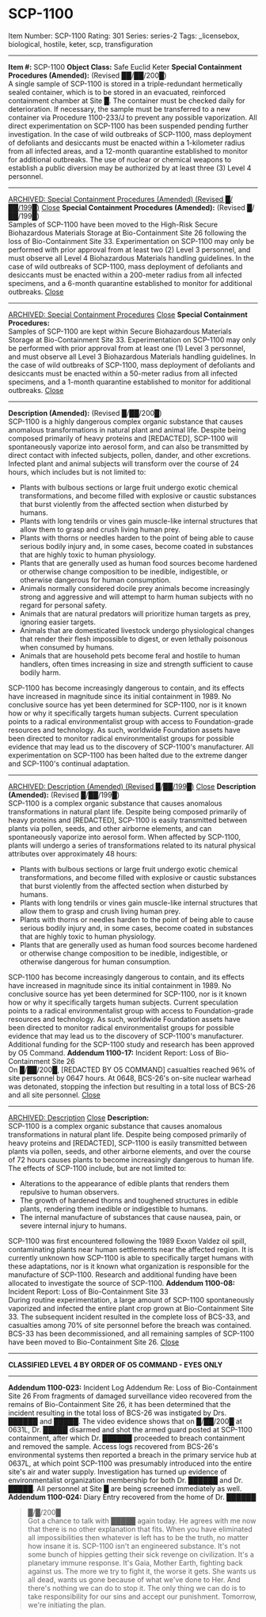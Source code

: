 # SCP-1100
Item Number: SCP-1100
Rating: 301
Series: series-2
Tags: _licensebox, biological, hostile, keter, scp, transfiguration

---

**Item #:** SCP-1100
**Object Class:** Safe Euclid Keter
**Special Containment Procedures (Amended):** (Revised ██/██/200█)  
A single sample of SCP-1100 is stored in a triple-redundant hermetically sealed container, which is to be stored in an evacuated, reinforced containment chamber at Site █. The container must be checked daily for deterioration. If necessary, the sample must be transferred to a new container via Procedure 1100-233/J to prevent any possible vaporization.
All direct experimentation on SCP-1100 has been suspended pending further investigation.
In the case of wild outbreaks of SCP-1100, mass deployment of defoliants and desiccants must be enacted within a 1-kilometer radius from all infected areas, and a 12-month quarantine established to monitor for additional outbreaks. The use of nuclear or chemical weapons to establish a public diversion may be authorized by at least three (3) Level 4 personnel.
* * *
[ARCHIVED: Special Containment Procedures (Amended) (Revised █/██/199█)](javascript:;)
[Close](javascript:;)
**Special Containment Procedures (Amended):** (Revised █/██/199█)  
Samples of SCP-1100 have been moved to the High-Risk Secure Biohazardous Materials Storage at Bio-Containment Site 26 following the loss of Bio-Containment Site 33. Experimentation on SCP-1100 may only be performed with prior approval from at least two (2) Level 3 personnel, and must observe all Level 4 Biohazardous Materials handling guidelines.
In the case of wild outbreaks of SCP-1100, mass deployment of defoliants and desiccants must be enacted within a 200-meter radius from all infected specimens, and a 6-month quarantine established to monitor for additional outbreaks.
[Close](javascript:;)
* * *
[ARCHIVED: Special Containment Procedures](javascript:;)
[Close](javascript:;)
**Special Containment Procedures:**  
Samples of SCP-1100 are kept within Secure Biohazardous Materials Storage at Bio-Containment Site 33. Experimentation on SCP-1100 may only be performed with prior approval from at least one (1) Level 3 personnel, and must observe all Level 3 Biohazardous Materials handling guidelines.
In the case of wild outbreaks of SCP-1100, mass deployment of defoliants and desiccants must be enacted within a 50-meter radius from all infected specimens, and a 1-month quarantine established to monitor for additional outbreaks.
[Close](javascript:;)
* * *
**Description (Amended):** (Revised █/██/200█)  
SCP-1100 is a highly dangerous complex organic substance that causes anomalous transformations in natural plant and animal life. Despite being composed primarily of heavy proteins and [REDACTED], SCP-1100 will spontaneously vaporize into aerosol form, and can also be transmitted by direct contact with infected subjects, pollen, dander, and other excretions.
Infected plant and animal subjects will transform over the course of 24 hours, which includes but is not limited to:
  * Plants with bulbous sections or large fruit undergo exotic chemical transformations, and become filled with explosive or caustic substances that burst violently from the affected section when disturbed by humans.
  * Plants with long tendrils or vines gain muscle-like internal structures that allow them to grasp and crush living human prey.
  * Plants with thorns or needles harden to the point of being able to cause serious bodily injury and, in some cases, become coated in substances that are highly toxic to human physiology.
  * Plants that are generally used as human food sources become hardened or otherwise change composition to be inedible, indigestible, or otherwise dangerous for human consumption.
  * Animals normally considered docile prey animals become increasingly strong and aggressive and will attempt to harm human subjects with no regard for personal safety.
  * Animals that are natural predators will prioritize human targets as prey, ignoring easier targets.
  * Animals that are domesticated livestock undergo physiological changes that render their flesh impossible to digest, or even lethally poisonous when consumed by humans.
  * Animals that are household pets become feral and hostile to human handlers, often times increasing in size and strength sufficient to cause bodily harm.

SCP-1100 has become increasingly dangerous to contain, and its effects have increased in magnitude since its initial containment in 1989. No conclusive source has yet been determined for SCP-1100, nor is it known how or why it specifically targets human subjects. Current speculation points to a radical environmentalist group with access to Foundation-grade resources and technology. As such, worldwide Foundation assets have been directed to monitor radical environmentalist groups for possible evidence that may lead us to the discovery of SCP-1100's manufacturer.
All experimentation on SCP-1100 has been halted due to the extreme danger and SCP-1100's continual adaptation.
* * *
[ARCHIVED: Description (Amended) (Revised █/██/199█)](javascript:;)
[Close](javascript:;)
**Description (Amended):** (Revised █/██/199█)  
SCP-1100 is a complex organic substance that causes anomalous transformations in natural plant life. Despite being composed primarily of heavy proteins and [REDACTED], SCP-1100 is easily transmitted between plants via pollen, seeds, and other airborne elements, and can spontaneously vaporize into aerosol form.
When affected by SCP-1100, plants will undergo a series of transformations related to its natural physical attributes over approximately 48 hours:
  * Plants with bulbous sections or large fruit undergo exotic chemical transformations, and become filled with explosive or caustic substances that burst violently from the affected section when disturbed by humans.
  * Plants with long tendrils or vines gain muscle-like internal structures that allow them to grasp and crush living human prey.
  * Plants with thorns or needles harden to the point of being able to cause serious bodily injury and, in some cases, become coated in substances that are highly toxic to human physiology.
  * Plants that are generally used as human food sources become hardened or otherwise change composition to be inedible, indigestible, or otherwise dangerous for human consumption.

SCP-1100 has become increasingly dangerous to contain, and its effects have increased in magnitude since its initial containment in 1989. No conclusive source has yet been determined for SCP-1100, nor is it known how or why it specifically targets human subjects. Current speculation points to a radical environmentalist group with access to Foundation-grade resources and technology. As such, worldwide Foundation assets have been directed to monitor radical environmentalist groups for possible evidence that may lead us to the discovery of SCP-1100's manufacturer.
Additional funding for the SCP-1100 study and research has been approved by O5 Command.
**Addendum 1100-17:** Incident Report: Loss of Bio-Containment Site 26  
On █/██/200█, [REDACTED BY O5 COMMAND] casualties reached 96% of site personnel by 0647 hours. At 0648, BCS-26's on-site nuclear warhead was detonated, stopping the infection but resulting in a total loss of BCS-26 and all site personnel.
[Close](javascript:;)
* * *
[ARCHIVED: Description](javascript:;)
[Close](javascript:;)
**Description:**  
SCP-1100 is a complex organic substance that causes anomalous transformations in natural plant life. Despite being composed primarily of heavy proteins and [REDACTED], SCP-1100 is easily transmitted between plants via pollen, seeds, and other airborne elements, and over the course of 72 hours causes plants to become increasingly dangerous to human life.
The effects of SCP-1100 include, but are not limited to:
  * Alterations to the appearance of edible plants that renders them repulsive to human observers.
  * The growth of hardened thorns and toughened structures in edible plants, rendering them inedible or indigestible to humans.
  * The internal manufacture of substances that cause nausea, pain, or severe internal injury to humans.

SCP-1100 was first encountered following the 1989 Exxon Valdez oil spill, contaminating plants near human settlements near the affected region. It is currently unknown how SCP-1100 is able to specifically target humans with these adaptations, nor is it known what organization is responsible for the manufacture of SCP-1100. Research and additional funding have been allocated to investigate the source of SCP-1100.
**Addendum 1100-08:** Incident Report: Loss of Bio-Containment Site 33  
During routine experimentation, a large amount of SCP-1100 spontaneously vaporized and infected the entire plant crop grown at Bio-Containment Site 33. The subsequent incident resulted in the complete loss of BCS-33, and casualties among 70% of site personnel before the breach was contained. BCS-33 has been decommissioned, and all remaining samples of SCP-1100 have been moved to Bio-Containment Site 26.
[Close](javascript:;)
* * *
**CLASSIFIED LEVEL 4 BY ORDER OF O5 COMMAND - EYES ONLY**
* * *
**Addendum 1100-023:** Incident Log Addendum Re: Loss of Bio-Containment Site 26
From fragments of damaged surveillance video recovered from the remains of Bio-Containment Site 26, it has been determined that the incident resulting in the total loss of BCS-26 was instigated by Drs. ██████ and █████. The video evidence shows that on █/██/200█ at 0631L, Dr. █████ disarmed and shot the armed guard posted at SCP-1100 containment, after which Dr. ██████ proceeded to breach containment and removed the sample. Access logs recovered from BCS-26's environmental systems then reported a breach in the primary service hub at 0637L, at which point SCP-1100 was presumably introduced into the entire site's air and water supply.
Investigation has turned up evidence of environmentalist organization membership for both Dr. ██████ and Dr. █████. All personnel at Site █ are being screened immediately as well.
**Addendum 1100-024:** Diary Entry recovered from the home of Dr. ██████
> █/█/200█  
>  Got a chance to talk with █████ again today. He agrees with me now that there is no other explanation that fits. When you have eliminated all impossibilities then whatever is left has to be the truth, no matter how insane it is.
> SCP-1100 isn't an engineered substance. It's not some bunch of hippies getting their sick revenge on civilization. It's a planetary immune response. It's Gaia, Mother Earth, fighting back against us.
> The more we try to fight it, the worse it gets. She wants us all dead, wants us gone because of what we've done to Her. And there's nothing we can do to stop it.
> The only thing we can do is to take responsibility for our sins and accept our punishment. Tomorrow, we're initiating the plan.